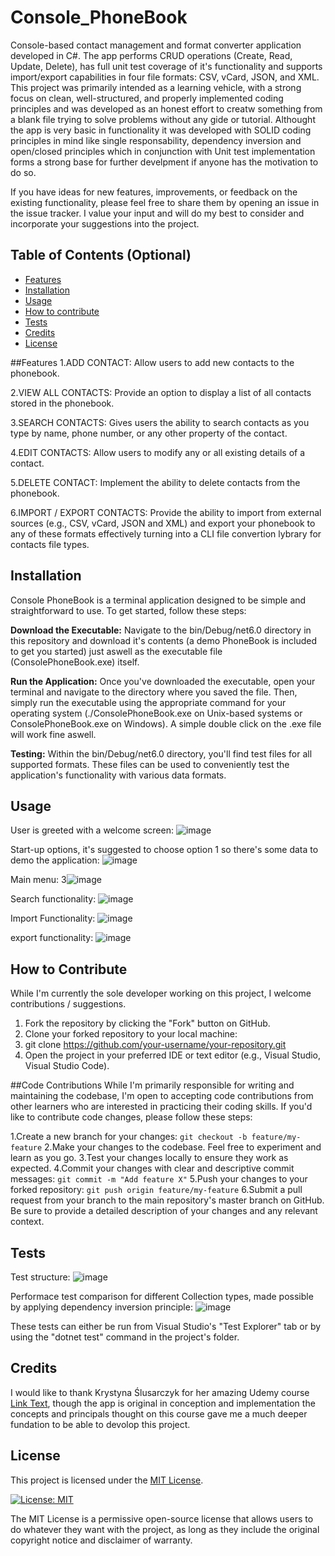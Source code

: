 # Console_PhoneBook
Console-based contact management and format converter application developed in C#. The app performs CRUD operations (Create, Read, Update, Delete), has full unit test coverage of it's functionality and supports import/export capabilities in four file formats: CSV, vCard, JSON, and XML.
This project was primarily intended as a learning vehicle, with a strong focus on clean, well-structured, and properly implemented coding principles and was developed as an honest effort to creatw something from a blank file trying to solve problems without any gide or tutorial.
Althought the app is very basic in functionality it was developed with SOLID coding principles in mind like single responsability, dependency inversion and open/closed principles which in conjunction with Unit test implementation forms a strong base for further develpment if anyone has the motivation to do so.

If you have ideas for new features, improvements, or feedback on the existing functionality, please feel free to share them by opening an issue in the issue tracker. I value your input and will do my best to consider and incorporate your suggestions into the project.

## Table of Contents (Optional)

- [Features](#Features)
- [Installation](#installation)
- [Usage](#usage)
- [How to contribute](#how-to-contribute)
- [Tests](#tests)
- [Credits](#Credits)
- [License](#license)

##Features
1.ADD CONTACT: Allow users to add new contacts to the phonebook.

2.VIEW ALL CONTACTS: Provide an option to display a list of all contacts stored in the phonebook.

3.SEARCH CONTACTS: Gives users the ability to search contacts as you type by name, phone number, or any other property of the contact.

4.EDIT CONTACTS: Allow users to modify any or all existing details of a contact.

5.DELETE CONTACT: Implement the ability to delete contacts from the phonebook.

6.IMPORT / EXPORT CONTACTS: Provide the ability to import from external sources (e.g., CSV, vCard, JSON and XML) and export your phonebook to any of these formats effectively turning into a CLI file convertion lybrary for contacts file types.


## Installation
Console PhoneBook is a terminal application designed to be simple and straightforward to use. To get started, follow these steps:

**Download the Executable:** Navigate to the bin/Debug/net6.0 directory in this repository and download it's contents (a demo PhoneBook is included to get you started) just aswell as the executable file (ConsolePhoneBook.exe) itself.

**Run the Application:** Once you've downloaded the executable, open your terminal and navigate to the directory where you saved the file. Then, simply run the executable using the appropriate command for your operating system (./ConsolePhoneBook.exe on Unix-based systems or ConsolePhoneBook.exe on Windows). A simple double click on the .exe file will work fine aswell.

**Testing:** Within the bin/Debug/net6.0 directory, you'll find test files for all supported formats. These files can be used to conveniently test the application's functionality with various data formats.


## Usage

User is greeted with a welcome screen:
![image](https://github.com/user-attachments/assets/d0b4225f-2c79-4340-8c84-249bf7847513)

Start-up options, it's suggested to choose option 1 so there's some data to demo the application:
![image](https://github.com/user-attachments/assets/e55ea84e-68ed-4dd1-a016-a33e05fde5df)

Main menu:
3![image](https://github.com/user-attachments/assets/9410d8c1-943a-4bd9-9342-bc682f921a91)

Search functionality:
![image](https://github.com/user-attachments/assets/13420c52-2a3a-48d2-aad4-697658f827ad)

Import Functionality:
![image](https://github.com/user-attachments/assets/2099aaad-4bf5-40ff-8f17-01ddfd06eb96)

export functionality:
![image](https://github.com/user-attachments/assets/77610548-6696-48b4-9463-f27bf21e86c6)


## How to Contribute
While I'm currently the sole developer working on this project, I welcome contributions / suggestions.

1. Fork the repository by clicking the "Fork" button on GitHub.
2. Clone your forked repository to your local machine:
3. git clone https://github.com/your-username/your-repository.git
4. Open the project in your preferred IDE or text editor (e.g., Visual Studio, Visual Studio Code).

##Code Contributions
While I'm primarily responsible for writing and maintaining the codebase, I'm open to accepting code contributions from other learners who are interested in practicing their coding skills. If you'd like to contribute code changes, please follow these steps:

1.Create a new branch for your changes:
    `git checkout -b feature/my-feature`
2.Make your changes to the codebase. Feel free to experiment and learn as you go.
3.Test your changes locally to ensure they work as expected.
4.Commit your changes with clear and descriptive commit messages:
    `git commit -m "Add feature X"`
5.Push your changes to your forked repository:
    `git push origin feature/my-feature`
6.Submit a pull request from your branch to the main repository's master branch on GitHub. Be sure to provide a detailed description of your changes and any relevant context.


## Tests
Test structure: 
![image](https://github.com/user-attachments/assets/735fdba7-b8f3-4456-b86a-afb024848f05) 

Performace test comparison for different Collection types, made possible by applying dependency inversion principle:
![image](https://github.com/user-attachments/assets/5f8d3cc7-cf42-4cb3-91cc-94d1fe7583f7)

These tests can either be run from Visual Studio's "Test Explorer" tab or by using the "dotnet test" command in the project's folder.

## Credits
I would like to thank Krystyna Ślusarczyk for her amazing Udemy course <a href="(https://www.udemy.com/course/ultimate-csharp-masterclass)" target="Ultimate C# Masterclass for 2024">Link Text</a>, though the app is original in conception and implementation the concepts and principals thought on this course gave me a much deeper fundation to be able to devolop this project.

## License
This project is licensed under the [MIT License](LICENSE).

[![License: MIT](https://img.shields.io/badge/License-MIT-yellow.svg)](https://opensource.org/licenses/MIT)

The MIT License is a permissive open-source license that allows users to do whatever they want with the project, as long as they include the original copyright notice and disclaimer of warranty.
